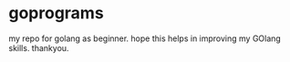 # goprograms
my repo for golang as beginner.
hope this helps in improving my GOlang skills.
thankyou.
